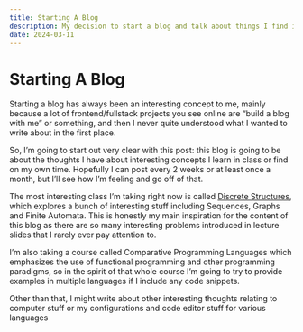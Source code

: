 ```yaml
---
title: Starting A Blog
description: My decision to start a blog and talk about things I find interesting.
date: 2024-03-11
---
```

# Starting A Blog 
Starting a blog has always been an interesting concept to me, mainly because a lot of frontend/fullstack projects you see online are “build a blog with me” or something, and then I never quite understood what I wanted to write about in the first place. 

So, I’m going to start out very clear with this post: this blog is going to be about the thoughts I have about interesting concepts I learn in class or find on my own time. Hopefully I can post every 2 weeks or at least once a month, but I’ll see how I’m feeling and go off of that.

The most interesting class I’m taking right now is called [Discrete Structures](https://www.cs.ryerson.ca/~cps420/), which explores a bunch of interesting stuff including Sequences, Graphs and Finite Automata. This is honestly my main inspiration for the content of this blog as there are so many interesting problems introduced in lecture slides that I rarely ever pay attention to.

I’m also taking a course called Comparative Programming Languages which emphasizes the use of functional programming and other programming paradigms, so in the spirit of that whole course I’m going to try to provide examples in multiple languages if I include any code snippets.

Other than that, I might write about other interesting thoughts relating to computer stuff or my configurations and code editor stuff for various languages